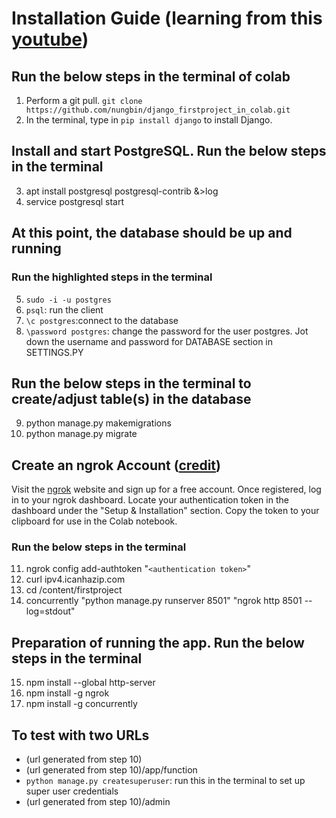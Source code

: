 # Installation Guide (learning from this [youtube](https://youtu.be/0roB7wZMLqI?si=4pS1F9CYk2xuM_oN))

## Run the below steps in the terminal of colab
1. Perform a git pull. ```git clone https://github.com/nungbin/django_firstproject_in_colab.git```
2. In the terminal, type in ```pip install django``` to install Django.

## Install and start PostgreSQL. Run the below steps in the terminal
3. apt install postgresql postgresql-contrib &>log
4. service postgresql start

## At this point, the database should be up and running
### Run the highlighted steps in the terminal
5. ```sudo -i -u postgres```
6. ```psql```: run the client
7. ```\c postgres```:connect to the database
8. ```\password postgres```: change the password for the user postgres. Jot down the username and password for DATABASE section in SETTINGS.PY

## Run the below steps in the terminal to create/adjust table(s) in the database
9. python manage.py makemigrations
10. python manage.py migrate

## Create an ngrok Account ([credit](https://github.com/MohamedEmad300/Hosting-Web-Apps-on-Colab?tab=readme-ov-file))
Visit the [ngrok](https://ngrok.com/) website and sign up for a free account.
Once registered, log in to your ngrok dashboard.
Locate your authentication token in the dashboard under the "Setup & Installation" section.
Copy the token to your clipboard for use in the Colab notebook.
### Run the below steps in the terminal
11. ngrok config add-authtoken "```<authentication token>```"
12. curl ipv4.icanhazip.com
13. cd /content/firstproject
14. concurrently "python manage.py runserver 8501" "ngrok http 8501 --log=stdout"

## Preparation of running the app. Run the below steps in the terminal
15. npm install --global http-server
16. npm install -g ngrok
17. npm install -g concurrently

## To test with two URLs
* (url generated from step 10)
* (url generated from step 10)/app/function
* ```python manage.py createsuperuser```: run this in the terminal to set up super user credentials
* (url generated from step 10)/admin
